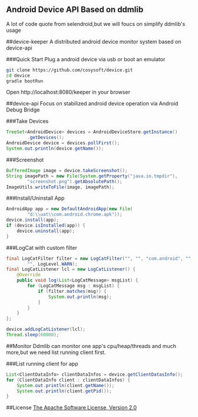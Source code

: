 ## Android Device API Based on ddmlib

A lot of code quote from selendroid,but we will foucs on simplify ddmlib's usage



##device-keeper
A distributed android device monitor system based on device-api

###Quick Start
Plug a android device via usb or boot an emulator

```bash
git clone https://github.com/cosysoft/device.git
cd device
gradle bootRun
```
Open http://localhost:8080/keeper in your browser

##device-api
Focus on stabilized android device operation via Android Debug Bridge

###Take Devices

```java
TreeSet<AndroidDevice> devices = AndroidDeviceStore.getInstance()
		.getDevices();
AndroidDevice device = devices.pollFirst();
System.out.println(device.getName());
```

###Screenshot

```java
BufferedImage image = device.takeScreenshot();
String imagePath = new File(System.getProperty("java.io.tmpdir"),
		"screenshot.png").getAbsolutePath();
ImageUtils.writeToFile(image, imagePath);
```

###Install/Uninstall App

```java
AndroidApp app = new DefaultAndroidApp(new File(
		"d:\\uat\\com.android.chrome.apk"));
device.install(app);
if (device.isInstalled(app)) {
	device.uninstall(app);
}
```

###LogCat with custom filter
```java
final LogCatFilter filter = new LogCatFilter("", "", "com.android", "",
		"", LogLevel.WARN);
final LogCatListener lcl = new LogCatListener() {
	@Override
	public void log(List<LogCatMessage> msgList) {
		for (LogCatMessage msg : msgList) {
			if (filter.matches(msg)) {
				System.out.println(msg);
			}
		}
	}
};

device.addLogCatListener(lcl);
Thread.sleep(60000);
```

##Monitor
Ddmlib can monitor one app's cpu/heap/threads and much more,but we need list running client first.

###List running client for app
```java
List<ClientDataInfo> clientDataInfos = device.getClientDatasInfo();
for (ClientDataInfo client : clientDataInfos) {
	System.out.println(client.getName());
	System.out.println(client.getPid());
}
```

##License
[The Apache Software License, Version 2.0](http://www.apache.org/licenses/LICENSE-2.0)
